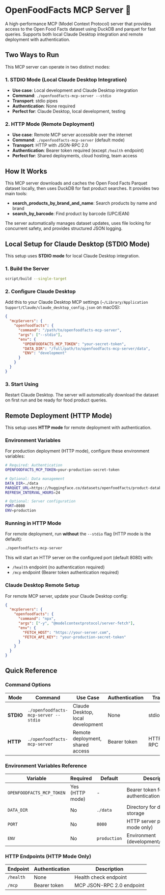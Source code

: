 # OpenFoodFacts MCP Server 🥘

A high-performance MCP (Model Context Protocol) server that provides access to the Open Food Facts dataset using DuckDB and parquet for fast queries. Supports both local Claude Desktop integration and remote deployment with authentication.

## Two Ways to Run

This MCP server can operate in two distinct modes:

### 1. **STDIO Mode** (Local Claude Desktop Integration)

- **Use case**: Local development and Claude Desktop integration
- **Command**: `./openfoodfacts-mcp-server --stdio`
- **Transport**: stdio pipes
- **Authentication**: None required
- **Perfect for**: Claude Desktop, local development, testing

### 2. **HTTP Mode** (Remote Deployment)

- **Use case**: Remote MCP server accessible over the internet
- **Command**: `./openfoodfacts-mcp-server` (default mode)
- **Transport**: HTTP with JSON-RPC 2.0
- **Authentication**: Bearer token required (except `/health` endpoint)
- **Perfect for**: Shared deployments, cloud hosting, team access

## How It Works

This MCP server downloads and caches the Open Food Facts Parquet dataset locally, then uses DuckDB for fast product searches. It provides two main tools:

- **search_products_by_brand_and_name**: Search products by name and brand
- **search_by_barcode**: Find product by barcode (UPC/EAN)

The server automatically manages dataset updates, uses file locking for concurrent safety, and provides structured JSON logging.

## Local Setup for Claude Desktop (STDIO Mode)

This setup uses **STDIO mode** for local Claude Desktop integration.

### 1. Build the Server

```bash
script/build --single-target
```

### 2. Configure Claude Desktop

Add this to your Claude Desktop MCP settings (`~/Library/Application Support/Claude/claude_desktop_config.json` on macOS):

```json
{
  "mcpServers": {
    "openfoodfacts": {
      "command": "/path/to/openfoodfacts-mcp-server",
      "args": ["--stdio"],
      "env": {
        "OPENFOODFACTS_MCP_TOKEN": "your-secret-token",
        "DATA_DIR": "/full/path/to/openfoodfacts-mcp-server/data",
        "ENV": "development"
      }
    }
  }
}
```

### 3. Start Using

Restart Claude Desktop. The server will automatically download the dataset on first run and be ready for food product queries.

## Remote Deployment (HTTP Mode)

This setup uses **HTTP mode** for remote deployment with authentication.

### Environment Variables

For production deployment (HTTP mode), configure these environment variables:

```bash
# Required: Authentication
OPENFOODFACTS_MCP_TOKEN=your-production-secret-token

# Optional: Data management
DATA_DIR=./data
PARQUET_URL=https://huggingface.co/datasets/openfoodfacts/product-database/resolve/main/product-database.parquet
REFRESH_INTERVAL_HOURS=24

# Optional: Server configuration  
PORT=8080
ENV=production
```

### Running in HTTP Mode

For remote deployment, run **without** the `--stdio` flag (HTTP mode is the default):

```bash
./openfoodfacts-mcp-server
```

This will start an HTTP server on the configured port (default 8080) with:

- `/health` endpoint (no authentication required)
- `/mcp` endpoint (Bearer token authentication required)

### Claude Desktop Remote Setup

For remote MCP server, update your Claude Desktop config:

```json
{
  "mcpServers": {
    "openfoodfacts": {
      "command": "npx",
      "args": ["-y", "@modelcontextprotocol/server-fetch"],
      "env": {
        "FETCH_HOST": "https://your-server.com",
        "FETCH_API_KEY": "your-production-secret-token"
      }
    }
  }
}
```

## Quick Reference

### Command Options

| Mode | Command | Use Case | Authentication | Transport |
|------|---------|----------|----------------|-----------|
| **STDIO** | `./openfoodfacts-mcp-server --stdio` | Claude Desktop, local development | None | stdio pipes |
| **HTTP** | `./openfoodfacts-mcp-server` | Remote deployment, shared access | Bearer token | HTTP/JSON-RPC |

### Environment Variables Reference

| Variable | Required | Default | Description |
|----------|----------|---------|-------------|
| `OPENFOODFACTS_MCP_TOKEN` | Yes (HTTP mode) | - | Bearer token for authentication |
| `DATA_DIR` | No | `./data` | Directory for dataset storage |
| `PORT` | No | `8080` | HTTP server port (HTTP mode only) |
| `ENV` | No | `production` | Environment (development/production) |

### HTTP Endpoints (HTTP Mode Only)

| Endpoint | Authentication | Description |
|----------|----------------|-------------|
| `/health` | None | Health check endpoint |
| `/mcp` | Bearer token | MCP JSON-RPC 2.0 endpoint |
